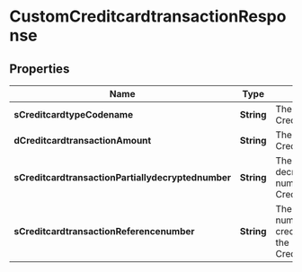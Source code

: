 

# CustomCreditcardtransactionResponse

## Properties

Name | Type | Description | Notes
------------ | ------------- | ------------- | -------------
**sCreditcardtypeCodename** | **String** | The codename of the Creditcardtype | 
**dCreditcardtransactionAmount** | **String** | The amount of the Creditcardtransaction | 
**sCreditcardtransactionPartiallydecryptednumber** | **String** | The partially decrypted credit card number used in the Creditcardtransaction | 
**sCreditcardtransactionReferencenumber** | **String** | The reference number on the creditcard service for the Creditcardtransaction | 




